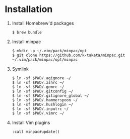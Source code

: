 # Installation

1. Install Homebrew'd packages
    ```shell
    $ brew bundle
    ```
2. Install minpac
    ```shell
    $ mkdir -p ~/.vim/pack/minpac/opt
    $ git clone https://github.com/k-takata/minpac.git ~/.vim/pack/minpac/opt/minpac
    ```
3. Symlink
    ```shell
    $ ln -sf $PWD/.agignore ~/
    $ ln -sf $PWD/.zshrc ~/
    $ ln -sf $PWD/.gemrc ~/
    $ ln -sf $PWD/.gitconfig ~/
    $ ln -sf $PWD/.gitignore_global ~/
    $ ln -sf $PWD/.hammerspoon ~/
    $ ln -sf $PWD/.hushlogin ~/
    $ ln -sf $PWD/.inputrc ~/
    $ ln -sf $PWD/.vimrc ~/
    ```
4. Install Vim plugins
    ```vim
    :call minpac#update()
    ```

